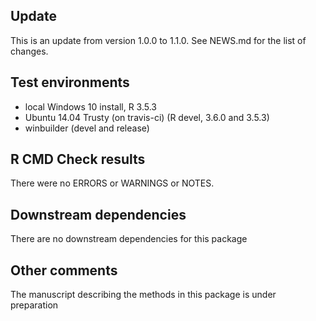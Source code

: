 ## Update
This is an update from version 1.0.0 to 1.1.0. See NEWS.md for 
the list of changes.

## Test environments

* local Windows 10 install, R 3.5.3
* Ubuntu 14.04 Trusty (on travis-ci) (R devel, 3.6.0 and 3.5.3)
* winbuilder (devel and release)

## R CMD Check results
There were no ERRORS or WARNINGS or NOTES.  


## Downstream dependencies
There are no downstream dependencies for this package


## Other comments
The manuscript describing the methods in this package is under preparation

